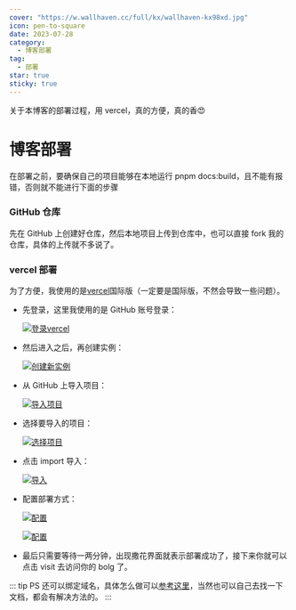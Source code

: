 ```yaml
---
cover: "https://w.wallhaven.cc/full/kx/wallhaven-kx98xd.jpg"
icon: pen-to-square
date: 2023-07-28
category:
  - 博客部署
tag:
  - 部署
star: true
sticky: true
---
```


关于本博客的部署过程，用 vercel，真的方便，真的香:heart_eyes:

<!-- more -->

# 博客部署

在部署之前，要确保自己的项目能够在本地运行 pnpm docs:build，且不能有报错，否则就不能进行下面的步骤

### GitHub 仓库

先在 GitHub 上创建好仓库，然后本地项目上传到仓库中，也可以直接 fork 我的仓库，具体的上传就不多说了。

### vercel 部署

为了方便，我使用的是[vercel](https://vercel.com/)国际版（一定要是国际版，不然会导致一些问题）。

- 先登录，这里我使用的是 GitHub 账号登录：

  [![登录vercel](https://i.postimg.cc/VvT42TpR/image.png)](https://postimg.cc/n94vDdHj)

- 然后进入之后，再创建实例：

  [![创建新实例](https://i.postimg.cc/k5cs7DLD/shili.png)](https://postimg.cc/CZRkNMhV)

- 从 GitHub 上导入项目：

  [![导入项目](https://i.postimg.cc/8CDw8LKq/image.png)](https://postimg.cc/VJGXn0cR)

- 选择要导入的项目：

  [![选择项目](https://i.postimg.cc/PrpS1XvF/image.png)](https://postimg.cc/crW7SNmQ)

- 点击 import 导入：

  [![导入](https://i.postimg.cc/pryqGxGr/import.png)](https://postimg.cc/p5bfyNtM)

- 配置部署方式：

  [![配置](https://i.postimg.cc/Dy9Bg9qf/1.png)](https://postimg.cc/tYz3RmS8)

  [![配置](https://i.postimg.cc/sg5K0TcY/2.png)](https://postimg.cc/hXP9XbNv)

- 最后只需要等待一两分钟，出现撒花界面就表示部署成功了，接下来你就可以点击 visit 去访问你的 bolg 了。

::: tip PS
还可以绑定域名，具体怎么做可以[参考这里](https://www.tangly1024.com/article/vercel-domain)，当然也可以自己去找一下文档，都会有解决方法的。
:::
